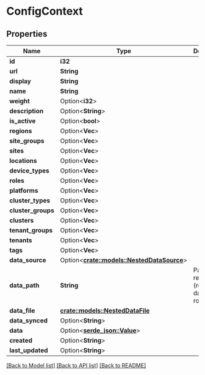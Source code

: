 # ConfigContext

## Properties

Name | Type | Description | Notes
------------ | ------------- | ------------- | -------------
**id** | **i32** |  | [readonly]
**url** | **String** |  | [readonly]
**display** | **String** |  | [readonly]
**name** | **String** |  | 
**weight** | Option<**i32**> |  | [optional]
**description** | Option<**String**> |  | [optional]
**is_active** | Option<**bool**> |  | [optional]
**regions** | Option<**Vec<i32>**> |  | [optional]
**site_groups** | Option<**Vec<i32>**> |  | [optional]
**sites** | Option<**Vec<i32>**> |  | [optional]
**locations** | Option<**Vec<i32>**> |  | [optional]
**device_types** | Option<**Vec<i32>**> |  | [optional]
**roles** | Option<**Vec<i32>**> |  | [optional]
**platforms** | Option<**Vec<i32>**> |  | [optional]
**cluster_types** | Option<**Vec<i32>**> |  | [optional]
**cluster_groups** | Option<**Vec<i32>**> |  | [optional]
**clusters** | Option<**Vec<i32>**> |  | [optional]
**tenant_groups** | Option<**Vec<i32>**> |  | [optional]
**tenants** | Option<**Vec<i32>**> |  | [optional]
**tags** | Option<**Vec<String>**> |  | [optional]
**data_source** | Option<[**crate::models::NestedDataSource**](NestedDataSource.md)> |  | [optional]
**data_path** | **String** | Path to remote file (relative to data source root) | [readonly]
**data_file** | [**crate::models::NestedDataFile**](NestedDataFile.md) |  | [readonly]
**data_synced** | Option<**String**> |  | [readonly]
**data** | Option<[**serde_json::Value**](.md)> |  | 
**created** | Option<**String**> |  | [readonly]
**last_updated** | Option<**String**> |  | [readonly]

[[Back to Model list]](../README.md#documentation-for-models) [[Back to API list]](../README.md#documentation-for-api-endpoints) [[Back to README]](../README.md)


